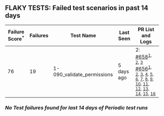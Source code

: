 ## FLAKY TESTS: Failed test scenarios in past 14 days
| Failure Score<sup>*</sup> | Failures | Test Name | Last Seen | PR List and Logs 
|---|---|---|---|---|
| 76 | 19 | 1-090_validate_permissions  | 5 days ago | 2: [#658](https://github.com/redhat-developer/gitops-operator/pull/658)<sup>[1](https://storage.googleapis.com/test-platform-results/pr-logs/pull/redhat-developer_gitops-operator/658/pull-ci-redhat-developer-gitops-operator-master-v4.13-kuttl-parallel/1766018899674927104/build-log.txt), [2](https://storage.googleapis.com/test-platform-results/pr-logs/pull/redhat-developer_gitops-operator/658/pull-ci-redhat-developer-gitops-operator-master-v4.12-kuttl-parallel/1766018897472917504/build-log.txt), [3](https://storage.googleapis.com/test-platform-results/pr-logs/pull/redhat-developer_gitops-operator/658/pull-ci-redhat-developer-gitops-operator-master-v4.14-kuttl-parallel/1766018903730819072/build-log.txt)</sup> [#656](https://github.com/redhat-developer/gitops-operator/pull/656)<sup>[1](https://storage.googleapis.com/test-platform-results/pr-logs/pull/redhat-developer_gitops-operator/656/pull-ci-redhat-developer-gitops-operator-master-v4.12-kuttl-parallel/1763153550839386112/build-log.txt), [2](https://storage.googleapis.com/test-platform-results/pr-logs/pull/redhat-developer_gitops-operator/656/pull-ci-redhat-developer-gitops-operator-master-v4.12-kuttl-parallel/1763445678748471296/build-log.txt), [3](https://storage.googleapis.com/test-platform-results/pr-logs/pull/redhat-developer_gitops-operator/656/pull-ci-redhat-developer-gitops-operator-master-v4.13-kuttl-parallel/1763049759943168000/build-log.txt), [4](https://storage.googleapis.com/test-platform-results/pr-logs/pull/redhat-developer_gitops-operator/656/pull-ci-redhat-developer-gitops-operator-master-v4.13-kuttl-parallel/1763396464937013248/build-log.txt), [5](https://storage.googleapis.com/test-platform-results/pr-logs/pull/redhat-developer_gitops-operator/656/pull-ci-redhat-developer-gitops-operator-master-v4.14-kuttl-parallel/1763425795910406144/build-log.txt), [6](https://storage.googleapis.com/test-platform-results/pr-logs/pull/redhat-developer_gitops-operator/656/pull-ci-redhat-developer-gitops-operator-master-v4.12-kuttl-parallel/1763049759792173056/build-log.txt), [7](https://storage.googleapis.com/test-platform-results/pr-logs/pull/redhat-developer_gitops-operator/656/pull-ci-redhat-developer-gitops-operator-master-v4.12-kuttl-parallel/1763396464635023360/build-log.txt), [8](https://storage.googleapis.com/test-platform-results/pr-logs/pull/redhat-developer_gitops-operator/656/pull-ci-redhat-developer-gitops-operator-master-v4.13-kuttl-parallel/1763445678945603584/build-log.txt), [9](https://storage.googleapis.com/test-platform-results/pr-logs/pull/redhat-developer_gitops-operator/656/pull-ci-redhat-developer-gitops-operator-master-v4.14-kuttl-parallel/1763071876474605568/build-log.txt), [10](https://storage.googleapis.com/test-platform-results/pr-logs/pull/redhat-developer_gitops-operator/656/pull-ci-redhat-developer-gitops-operator-master-v4.14-kuttl-parallel/1763396469634633728/build-log.txt), [11](https://storage.googleapis.com/test-platform-results/pr-logs/pull/redhat-developer_gitops-operator/656/pull-ci-redhat-developer-gitops-operator-master-v4.14-kuttl-parallel/1763445682615619584/build-log.txt), [12](https://storage.googleapis.com/test-platform-results/pr-logs/pull/redhat-developer_gitops-operator/656/pull-ci-redhat-developer-gitops-operator-master-v4.12-kuttl-parallel/1763071876407496704/build-log.txt), [13](https://storage.googleapis.com/test-platform-results/pr-logs/pull/redhat-developer_gitops-operator/656/pull-ci-redhat-developer-gitops-operator-master-v4.13-kuttl-parallel/1763153550885523456/build-log.txt), [14](https://storage.googleapis.com/test-platform-results/pr-logs/pull/redhat-developer_gitops-operator/656/pull-ci-redhat-developer-gitops-operator-master-v4.14-kuttl-parallel/1763049763848065024/build-log.txt), [15](https://storage.googleapis.com/test-platform-results/pr-logs/pull/redhat-developer_gitops-operator/656/pull-ci-redhat-developer-gitops-operator-master-v4.13-kuttl-parallel/1763071876441051136/build-log.txt), [16](https://storage.googleapis.com/test-platform-results/pr-logs/pull/redhat-developer_gitops-operator/656/pull-ci-redhat-developer-gitops-operator-master-v4.14-kuttl-parallel/1763153550919077888/build-log.txt)</sup> 

### *No Test failures found for last 14 days of __Periodic__ test runs*

